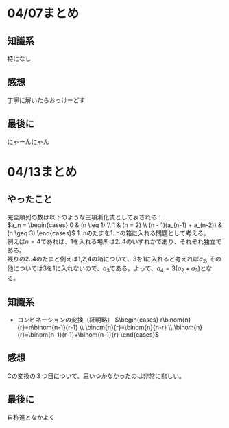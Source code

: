 # 04/07まとめ
## 知識系
特になし
## 感想
丁寧に解いたらおっけーどす
## 最後に
にゃーんにゃん
# 04/13まとめ
## やったこと
完全順列の数は以下のような三項漸化式として表される！  
$a_n = 
\begin{cases}
0 & (n \leq 1) \\
1 & (n = 2) \\
(n - 1)(a_(n-1) + a_(n-2)) & (n \geq 3)
\end{cases}$
1..nのたまを1..nの箱に入れる問題として考える。  
例えば$n=4$であれば、1を入れる場所は2..4のいずれかであり、それぞれ独立である。  
残りの2..4のたまと例えば1,2,4の箱について、3を1に入れると考えれば$a_2$, その他については3を1に入れないので、$a_3$である。よって、$a_4=3(a_2+a_3)$となる。
## 知識系
* コンビネーションの変換（証明略）
$\begin{cases}
r\binom{n}{r}=n\binom{n-1}{r-1} \\
\binom{n}{r}=\binom{n}{n-r} \\
\binom{n}{r}=\binom{n-1}{r-1}+\binom{n-1}{r}
\end{cases}$
## 感想
Cの変換の３つ目について、思いつかなかったのは非常に悲しい。
## 最後に
自称進となかよく
